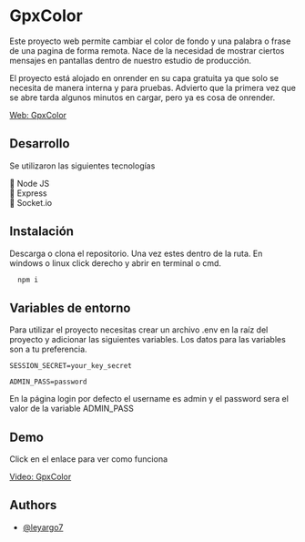 
# GpxColor

Este proyecto web permite cambiar el color de fondo y una palabra o frase de una pagina de forma remota. Nace de la necesidad de mostrar ciertos mensajes en pantallas dentro de nuestro estudio de producción.

El proyecto está alojado en onrender en su capa gratuita ya que solo se necesita de manera interna y para pruebas. Advierto que la primera vez que se abre tarda algunos minutos en cargar, pero ya es cosa de onrender.

[Web: GpxColor](https://gpxcolor.onrender.com)



## Desarrollo

Se utilizaron las siguientes tecnologías

📌 Node JS  
📌 Express  
📌 Socket.io



## Instalación

Descarga o clona el repositorio. Una vez estes dentro de la ruta. En windows o linux click derecho y abrir en terminal o cmd.

```bash
  npm i
```
    
## Variables de entorno

Para utilizar el proyecto necesitas crear un archivo .env en la raíz del proyecto y adicionar las siguientes variables. Los datos para las variables son a tu preferencia.

`SESSION_SECRET=your_key_secret`

`ADMIN_PASS=password`

En la página login por defecto el username es admin y el password sera el valor de la variable ADMIN_PASS


## Demo

Click en el enlace para ver como funciona

[Video: GpxColor](https://www.youtube.com)


## Authors

- [@leyargo7](https://github.com/leyargo7)

